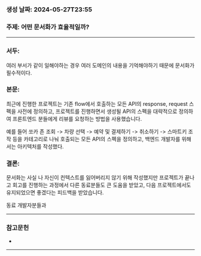 ### 생성 날짜: 2024-05-27T23:55
### 주제: 어떤 문서화가 효율적일까?
---
### 서두:
여러 부서가 같이 일해야하는 경우 여러 도메인의 내용을 기억해야하기 때문에 문서화가 필수적이다.
### 본문:
최근에 진행한 프로젝트는 기존 flow에서 호출하는 모든 API의 response, request 스펙을 사전에 정의하고, 프로젝트를 진행하면서 생성될 API의 스펙을 대략적으로 정의하여 프론트엔드 분들에게 리뷰를 요청하는 방법을 사용했습니다.

예를 들어 쏘카 존 조회 -> 차량 선택 -> 예약 및 결제하기 -> 취소하기 -> 스마트키 조작 등을 카테고리로 나눠 호출되는 모든 API의 스펙을 정의하고, 백엔드 개발자를 위해서는 아키텍처를 작성했다.

### 결론:
문서화는 사실 나 자신이 컨텍스트를 잃어버리지 않기 위해 작성했지만 프로젝트가 끝나고 회고를 진행하는 과정에서 다른 동료분들도 큰 도움을 받았고, 다음 프로젝트에서도 유지되었으면 좋겠다는 피드백을 받았습니다.

동료 개발자분들과 

---
### 참고문헌
- 
---

